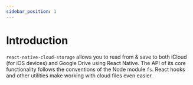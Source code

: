 ```yaml
---
sidebar_position: 1
---
```


# Introduction

`react-native-cloud-storage` allows you to read from & save to both iCloud (for iOS devices) and Google Drive using React Native. The API of its core functionality follows the conventions of the Node module `fs`. React hooks and other utilities make working with cloud files even easier.
